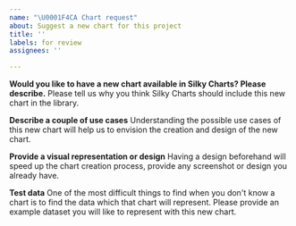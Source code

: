 ```yaml
---
name: "\U0001F4CA Chart request"
about: Suggest a new chart for this project
title: ''
labels: for review
assignees: ''

---
```


**Would you like to have a new chart available in Silky Charts? Please describe.**
Please tell us why you think Silky Charts should include this new chart in the library.

**Describe a couple of use cases**
Understanding the possible use cases of this new chart will help us to envision the creation and design of the new chart.

**Provide a visual representation or design**
Having a design beforehand will speed up the chart creation process, provide any screenshot or design you already have.

**Test data**
One of the most difficult things to find when you don't know a chart is to find the data which that chart will represent. Please provide an example dataset you will like to represent with this new chart.
